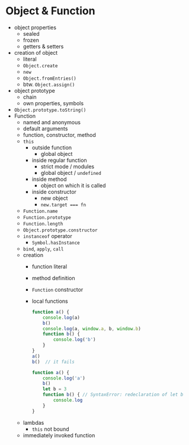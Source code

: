 # Object & Function

* object properties
    * sealed
    * frozen
    * getters & setters
* creation of object
    * literal
    * `Object.create`
    * `new`
    * `Object.fromEntries()`
    * btw. `Object.assign()`
* object prototype
    * chain
    * own properties, symbols
* `Object.prototype.toString()`
* Function
    * named and anonymous
    * default arguments
    * function, constructor, method
    * `this`
        * outside function
            * global object
        * inside regular function
            * strict mode / modules
            * global object / `undefined`
        * inside method
            * object on which it is called
        * inside constructor
            * new object
            * `new.target === fn`
    * `Function.name`
    * `Function.prototype`
    * `Function.length`
    * `Object.prototype.constructor`
    * `instanceof` operator
        * `Symbol.hasInstance`
    * `bind`, `apply`, `call`
    * creation
        * function literal
        * method definition
        * `Function` constructor
        * local functions

          ```javascript
          function a() {
              console.log(a)
              b()
              console.log(a, window.a, b, window.b)
              function b() {
                  console.log('b')
              }
          }
          a()
          b()  // it fails
          ```

          ```javascript
          function a() {
              console.log('a')
              b()
              let b = 3
              function b() { // SyntaxError: redeclaration of let b
                  console.log
              }
          }
          ```
    * lambdas
        * `this` not bound
    * immediately invoked function
